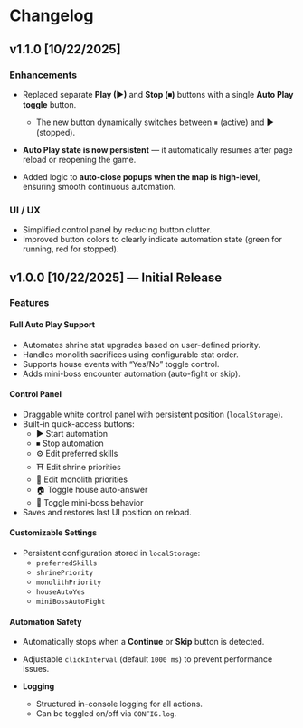 # Changelog

## v1.1.0 [10/22/2025]

### Enhancements

- Replaced separate **Play (▶)** and **Stop (⏹)** buttons with a single **Auto Play toggle** button.

  - The new button dynamically switches between ⏸ (active) and ▶ (stopped).

- **Auto Play state is now persistent** — it automatically resumes after page reload or reopening the game.
- Added logic to **auto-close popups when the map is high-level**, ensuring smooth continuous automation.

### UI / UX

- Simplified control panel by reducing button clutter.
- Improved button colors to clearly indicate automation state (green for running, red for stopped).

## v1.0.0 [10/22/2025] — Initial Release

### Features

#### **Full Auto Play Support**

- Automates shrine stat upgrades based on user-defined priority.
- Handles monolith sacrifices using configurable stat order.
- Supports house events with “Yes/No” toggle control.
- Adds mini-boss encounter automation (auto-fight or skip).

#### **Control Panel**

- Draggable white control panel with persistent position (`localStorage`).
- Built-in quick-access buttons:
  - ▶️ Start automation
  - ⏹ Stop automation
  - ⚙️ Edit preferred skills
  - ⛩ Edit shrine priorities
  - 🗿 Edit monolith priorities
  - 🏠 Toggle house auto-answer
  - 👾 Toggle mini-boss behavior
- Saves and restores last UI position on reload.

#### **Customizable Settings**

- Persistent configuration stored in `localStorage`:
  - `preferredSkills`
  - `shrinePriority`
  - `monolithPriority`
  - `houseAutoYes`
  - `miniBossAutoFight`

#### **Automation Safety**

- Automatically stops when a **Continue** or **Skip** button is detected.
- Adjustable `clickInterval` (default `1000 ms`) to prevent performance issues.

- **Logging**
  - Structured in-console logging for all actions.
  - Can be toggled on/off via `CONFIG.log`.
